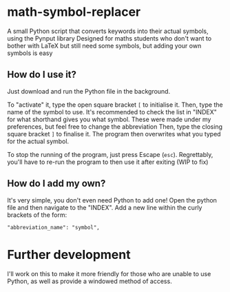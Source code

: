 # math-symbol-replacer
A small Python script that converts keywords into their actual symbols, using the Pynput library
Designed for maths students who don't want to bother with LaTeX but still need some symbols, but adding your own symbols is easy

## How do I use it?
Just download and run the Python file in the background.

To "activate" it, type the open square bracket `[` to initialise it.
Then, type the name of the symbol to use. It's recommended to check the list in "INDEX" for what shorthand gives you what symbol. These were made under my preferences, but feel free to change the abbreviation
Then, type the closing square bracket `]` to finalise it. The program then overwrites what you typed for the actual symbol.

To stop the running of the program, just press Escape (`esc`). Regrettably, you'll have to re-run the program to then use it after exiting (WIP to fix)

## How do I add my own?
It's very simple, you don't even need Python to add one! Open the python file and then navigate to the "INDEX". Add a new line within the curly brackets of the form:

`"abbreviation_name": "symbol",`


# Further development
I'll work on this to make it more friendly for those who are unable to use Python, as well as provide a windowed method of access.
